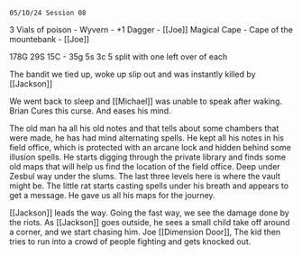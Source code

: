 	05/10/24 Session 08

3 Vials of poison - Wyvern - 
+1 Dagger - [[Joe]]
Magical Cape - Cape of the mountebank - [[Joe]]


178G 29S 15C - 35g 5s 3c 5 split with one left over of each


The bandit we tied up, woke up slip out and was instantly killed by [[Jackson]]

We went back to sleep and [[Michael]] was unable to speak after waking.
Brian Cures this curse. And eases his mind.

The old man ha all his old notes and that tells about some chambers that were made, he has had mind alternating spells. He kept all his notes in his field office, which is protected with an arcane lock and hidden behind some illusion spells. He starts digging through the private library and finds some old maps that will help us find the location of the field office. Deep under Zesbul way under the slums. The last three levels here is where the vault might be. The little rat starts casting spells under his breath and appears to get a message. He gave us all his maps for the journey.

[[Jackson]] leads the way. Going the fast way, we see the damage done by the riots. As [[Jackson]] goes outside, he sees a small child take off around a corner, and we start chasing him. Joe [[Dimension Door]], The kid then tries to run into a crowd of people fighting and gets knocked out.